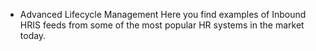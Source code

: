* Advanced Lifecycle Management
Here you find examples of Inbound HRIS feeds from some of the most popular HR systems in the market today.
